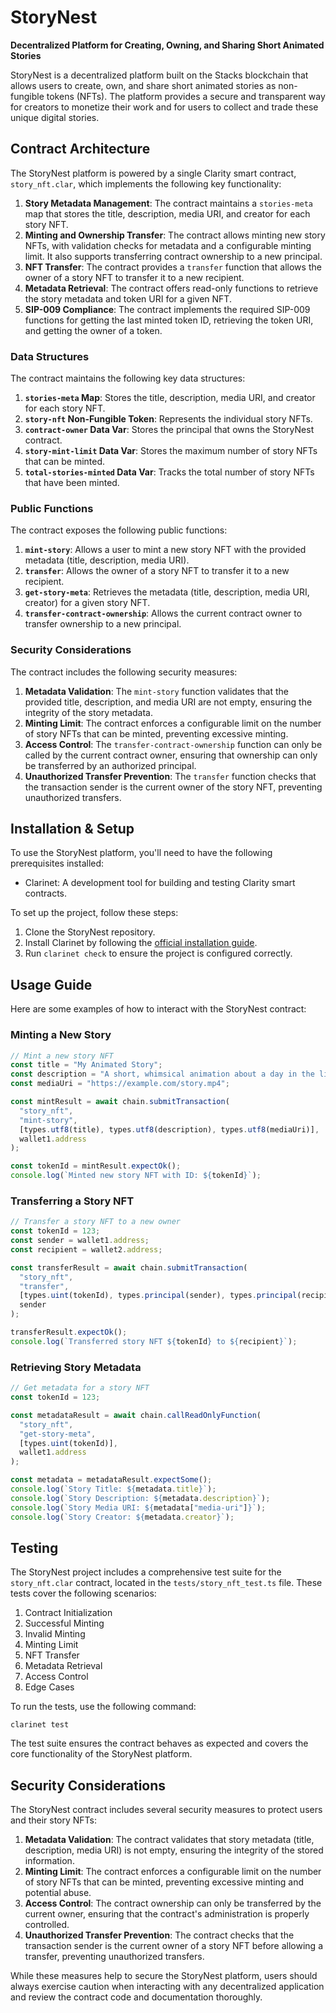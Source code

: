 # StoryNest

**Decentralized Platform for Creating, Owning, and Sharing Short Animated Stories**

StoryNest is a decentralized platform built on the Stacks blockchain that allows users to create, own, and share short animated stories as non-fungible tokens (NFTs). The platform provides a secure and transparent way for creators to monetize their work and for users to collect and trade these unique digital stories.

## Contract Architecture

The StoryNest platform is powered by a single Clarity smart contract, `story_nft.clar`, which implements the following key functionality:

1. **Story Metadata Management**: The contract maintains a `stories-meta` map that stores the title, description, media URI, and creator for each story NFT.
2. **Minting and Ownership Transfer**: The contract allows minting new story NFTs, with validation checks for metadata and a configurable minting limit. It also supports transferring contract ownership to a new principal.
3. **NFT Transfer**: The contract provides a `transfer` function that allows the owner of a story NFT to transfer it to a new recipient.
4. **Metadata Retrieval**: The contract offers read-only functions to retrieve the story metadata and token URI for a given NFT.
5. **SIP-009 Compliance**: The contract implements the required SIP-009 functions for getting the last minted token ID, retrieving the token URI, and getting the owner of a token.

### Data Structures

The contract maintains the following key data structures:

1. **`stories-meta` Map**: Stores the title, description, media URI, and creator for each story NFT.
2. **`story-nft` Non-Fungible Token**: Represents the individual story NFTs.
3. **`contract-owner` Data Var**: Stores the principal that owns the StoryNest contract.
4. **`story-mint-limit` Data Var**: Stores the maximum number of story NFTs that can be minted.
5. **`total-stories-minted` Data Var**: Tracks the total number of story NFTs that have been minted.

### Public Functions

The contract exposes the following public functions:

1. **`mint-story`**: Allows a user to mint a new story NFT with the provided metadata (title, description, media URI).
2. **`transfer`**: Allows the owner of a story NFT to transfer it to a new recipient.
3. **`get-story-meta`**: Retrieves the metadata (title, description, media URI, creator) for a given story NFT.
4. **`transfer-contract-ownership`**: Allows the current contract owner to transfer ownership to a new principal.

### Security Considerations

The contract includes the following security measures:

1. **Metadata Validation**: The `mint-story` function validates that the provided title, description, and media URI are not empty, ensuring the integrity of the story metadata.
2. **Minting Limit**: The contract enforces a configurable limit on the number of story NFTs that can be minted, preventing excessive minting.
3. **Access Control**: The `transfer-contract-ownership` function can only be called by the current contract owner, ensuring that ownership can only be transferred by an authorized principal.
4. **Unauthorized Transfer Prevention**: The `transfer` function checks that the transaction sender is the current owner of the story NFT, preventing unauthorized transfers.

## Installation & Setup

To use the StoryNest platform, you'll need to have the following prerequisites installed:

- Clarinet: A development tool for building and testing Clarity smart contracts.

To set up the project, follow these steps:

1. Clone the StoryNest repository.
2. Install Clarinet by following the [official installation guide](https://github.com/clarinet-tool/clarinet#installation).
3. Run `clarinet check` to ensure the project is configured correctly.

## Usage Guide

Here are some examples of how to interact with the StoryNest contract:

### Minting a New Story

```javascript
// Mint a new story NFT
const title = "My Animated Story";
const description = "A short, whimsical animation about a day in the life.";
const mediaUri = "https://example.com/story.mp4";

const mintResult = await chain.submitTransaction(
  "story_nft",
  "mint-story",
  [types.utf8(title), types.utf8(description), types.utf8(mediaUri)],
  wallet1.address
);

const tokenId = mintResult.expectOk();
console.log(`Minted new story NFT with ID: ${tokenId}`);
```

### Transferring a Story NFT

```javascript
// Transfer a story NFT to a new owner
const tokenId = 123;
const sender = wallet1.address;
const recipient = wallet2.address;

const transferResult = await chain.submitTransaction(
  "story_nft",
  "transfer",
  [types.uint(tokenId), types.principal(sender), types.principal(recipient)],
  sender
);

transferResult.expectOk();
console.log(`Transferred story NFT ${tokenId} to ${recipient}`);
```

### Retrieving Story Metadata

```javascript
// Get metadata for a story NFT
const tokenId = 123;

const metadataResult = await chain.callReadOnlyFunction(
  "story_nft",
  "get-story-meta",
  [types.uint(tokenId)],
  wallet1.address
);

const metadata = metadataResult.expectSome();
console.log(`Story Title: ${metadata.title}`);
console.log(`Story Description: ${metadata.description}`);
console.log(`Story Media URI: ${metadata["media-uri"]}`);
console.log(`Story Creator: ${metadata.creator}`);
```

## Testing

The StoryNest project includes a comprehensive test suite for the `story_nft.clar` contract, located in the `tests/story_nft_test.ts` file. These tests cover the following scenarios:

1. Contract Initialization
2. Successful Minting
3. Invalid Minting
4. Minting Limit
5. NFT Transfer
6. Metadata Retrieval
7. Access Control
8. Edge Cases

To run the tests, use the following command:

```
clarinet test
```

The test suite ensures the contract behaves as expected and covers the core functionality of the StoryNest platform.

## Security Considerations

The StoryNest contract includes several security measures to protect users and their story NFTs:

1. **Metadata Validation**: The contract validates that story metadata (title, description, media URI) is not empty, ensuring the integrity of the stored information.
2. **Minting Limit**: The contract enforces a configurable limit on the number of story NFTs that can be minted, preventing excessive minting and potential abuse.
3. **Access Control**: The contract ownership can only be transferred by the current owner, ensuring that the contract's administration is properly controlled.
4. **Unauthorized Transfer Prevention**: The contract checks that the transaction sender is the current owner of a story NFT before allowing a transfer, preventing unauthorized transfers.

While these measures help to secure the StoryNest platform, users should always exercise caution when interacting with any decentralized application and review the contract code and documentation thoroughly.
